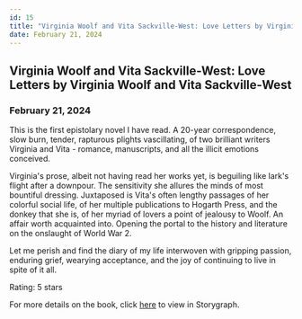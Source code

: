 ```yaml
---
id: 15
title: "Virginia Woolf and Vita Sackville-West: Love Letters by Virginia Woolf and Vita Sackville-West"
date: February 21, 2024
---
```


##  Virginia Woolf and Vita Sackville-West: Love Letters by Virginia Woolf and Vita Sackville-West

### February 21, 2024

This is the first epistolary novel I have read. A 20-year correspondence, slow burn, tender, rapturous plights vascillating, of two brilliant writers Virginia and Vita - romance, manuscripts, and all the illicit emotions conceived.

Virginia's prose, albeit not having read her works yet, is beguiling like lark's flight after a downpour. The sensitivity she allures the minds of most bountiful dressing. Juxtaposed is Vita's often lengthy passages of her colorful social life, of her multiple publications to Hogarth Press, and the donkey that she is, of her myriad of lovers a point of jealousy to Woolf. An affair worth acquainted into. Opening the portal to the history and literature on the onslaught of World War 2. 

Let me perish and find the diary of my life interwoven with gripping passion, enduring grief, wearying acceptance, and the joy of continuing to live in spite of it all.

Rating: 5 stars

For more details on the book, click 
<a href="https://app.thestorygraph.com/books/165a634e-da96-45cc-bcce-99781e1e242e" target="_blank" rel="noopener noreferrer">here</a> to view in Storygraph.